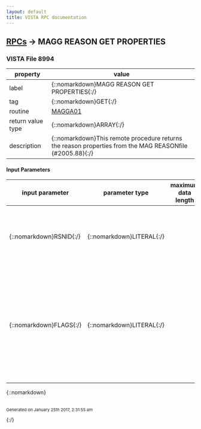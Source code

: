 ```yaml
---
layout: default
title: VISTA RPC documentation
---
```




## [RPCs](TableOfContent.md) &#8594; MAGG REASON GET PROPERTIES 



### VISTA File 8994 


 property | value 
--- | --- 
 label | {::nomarkdown}MAGG REASON GET PROPERTIES{:/}
 tag | {::nomarkdown}GET{:/}
 routine | [MAGGA01](http://code.osehra.org/dox/Routine_MAGGA01_source.html)
 return value type | {::nomarkdown}ARRAY{:/}
 description | {::nomarkdown}This remote procedure returns the reason properties from the MAG REASONfile (#2005.88){:/}

#### Input Parameters

| input parameter | parameter type | maximum data length | required | description | 
| --- | --- | --- | --- | --- | 
| {::nomarkdown}RSNID{:/} | {::nomarkdown}LITERAL{:/} |  | {::nomarkdown}true{:/} | {::nomarkdown}Identifier of the reason: Internal Entry Number of the record in the MAGREASON file (#2005.88) or the reason code (see the FLAGS parameter).{:/} | 
| {::nomarkdown}FLAGS{:/} | {::nomarkdown}LITERAL{:/} |  |  | {::nomarkdown}Flags that control execution (can be combined):   C  By default, value of the RSNID parameter is treated as     the reason IEN. If this flag is provided, then the reason     code should be passed as the value of the RSNID.   F  Include full details (description text). By default, only     the summary data is returned.{:/} | 

{::nomarkdown} <br/><br/><p style="font-size: 11px">Generated on January 25th 2017, 2:31:55 am</p>{:/}